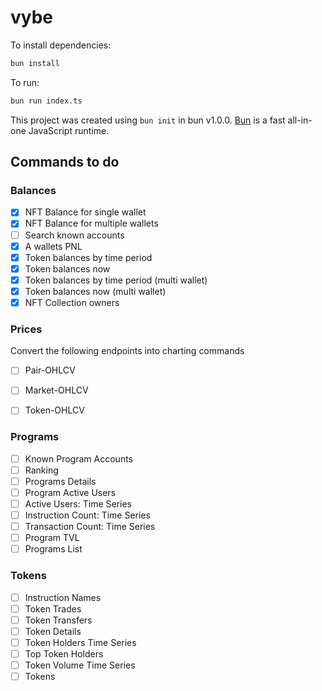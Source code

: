 # vybe

To install dependencies:

```bash
bun install
```

To run:

```bash
bun run index.ts
```

This project was created using `bun init` in bun v1.0.0. [Bun](https://bun.sh) is a fast all-in-one JavaScript runtime.

## Commands to do

### Balances

- [x] NFT Balance for single wallet 
- [x] NFT Balance for multiple wallets
- [ ] Search known accounts
- [x] A wallets PNL
- [x] Token balances by time period
- [x] Token balances now
- [x] Token balances by time period (multi wallet)
- [x] Token balances now (multi wallet)
- [x] NFT Collection owners

### Prices

Convert the following endpoints into charting commands

- [ ] Pair-OHLCV
- [ ] Market-OHLCV
- [ ] Token-OHLCV


### Programs

- [ ] Known Program Accounts
- [ ] Ranking
- [ ] Programs Details
- [ ] Program Active Users
- [ ] Active Users: Time Series
- [ ] Instruction Count: Time Series
- [ ] Transaction Count: Time Series
- [ ] Program TVL
- [ ] Programs List

### Tokens

- [ ] Instruction Names
- [ ] Token Trades
- [ ] Token Transfers
- [ ] Token Details
- [ ] Token Holders Time Series
- [ ] Top Token Holders
- [ ] Token Volume Time Series
- [ ] Tokens